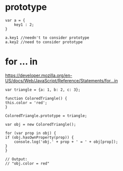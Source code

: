 # prototype

    var a = { 
        key1 : 2;
    }

    a.key1 //needn't to consider prototype
    a.key2 //need to consider prototype


# for ... in

https://developer.mozilla.org/en-US/docs/Web/JavaScript/Reference/Statements/for...in

    var triangle = {a: 1, b: 2, c: 3};

    function ColoredTriangle() {
    this.color = 'red';
    }

    ColoredTriangle.prototype = triangle;

    var obj = new ColoredTriangle();

    for (var prop in obj) {
    if (obj.hasOwnProperty(prop)) {
        console.log('obj.' + prop + ' = ' + obj[prop]);
    } 
    }

    // Output:
    // "obj.color = red"
